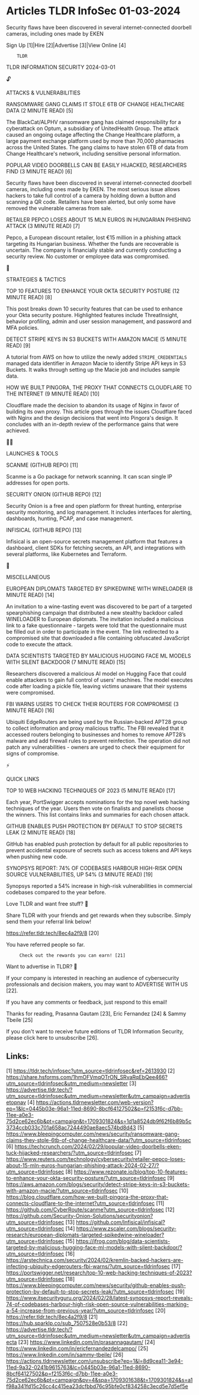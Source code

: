 # Articles TLDR InfoSec 01-03-2024

Security flaws have been discovered in several internet-connected
doorbell cameras, including ones made by EKEN  

Sign Up [1]|Hire [2]|Advertise [3]|View Online [4] 

		TLDR 

TLDR INFORMATION SECURITY 2024-03-01

🔓 

ATTACKS & VULNERABILITIES

 RANSOMWARE GANG CLAIMS IT STOLE 6TB OF CHANGE HEALTHCARE DATA (2
MINUTE READ) [5] 

 The BlackCat/ALPHV ransomware gang has claimed responsibility for a
cyberattack on Optum, a subsidiary of UnitedHealth Group. The attack
caused an ongoing outage affecting the Change Healthcare platform, a
large payment exchange platform used by more than 70,000 pharmacies
across the United States. The gang claims to have stolen 6TB of data
from Change Healthcare's network, including sensitive personal
information. 

 POPULAR VIDEO DOORBELLS CAN BE EASILY HIJACKED, RESEARCHERS FIND (3
MINUTE READ) [6] 

 Security flaws have been discovered in several internet-connected
doorbell cameras, including ones made by EKEN. The most serious issue
allows hackers to take full control of a camera by holding down a
button and scanning a QR code. Retailers have been alerted, but only
some have removed the vulnerable cameras from sale. 

 RETAILER PEPCO LOSES ABOUT 15 MLN EUROS IN HUNGARIAN PHISHING ATTACK
(3 MINUTE READ) [7] 

 Pepco, a European discount retailer, lost €15 million in a phishing
attack targeting its Hungarian business. Whether the funds are
recoverable is uncertain. The company is financially stable and
currently conducting a security review. No customer or employee data
was compromised. 

🧠 

STRATEGIES & TACTICS

 TOP 10 FEATURES TO ENHANCE YOUR OKTA SECURITY POSTURE (12 MINUTE
READ) [8] 

 This post breaks down 10 security features that can be used to
enhance your Okta security posture. Highlighted features include
ThreatInsight, behavior profiling, admin and user session management,
and password and MFA policies. 

 DETECT STRIPE KEYS IN S3 BUCKETS WITH AMAZON MACIE (5 MINUTE READ)
[9] 

 A tutorial from AWS on how to utilize the newly added
`STRIPE_CREDENTIALS` managed data identifier in Amazon Macie to
identify Stripe API keys in S3 Buckets. It walks through setting up
the Macie job and includes sample data. 

 HOW WE BUILT PINGORA, THE PROXY THAT CONNECTS CLOUDFLARE TO THE
INTERNET (9 MINUTE READ) [10] 

 Cloudflare made the decision to abandon its usage of Nginx in favor
of building its own proxy. This article goes through the issues
Cloudflare faced with Nginx and the design decisions that went into
Pingora's design. It concludes with an in-depth review of the
performance gains that were achieved. 

🧑‍💻 

LAUNCHES & TOOLS

 SCANME (GITHUB REPO) [11] 

 Scanme is a Go package for network scanning. It can scan single IP
addresses for open ports. 

 SECURITY ONION (GITHUB REPO) [12] 

 Security Onion is a free and open platform for threat hunting,
enterprise security monitoring, and log management. It includes
interfaces for alerting, dashboards, hunting, PCAP, and case
management. 

 INFISICAL (GITHUB REPO) [13] 

 Infisical is an open-source secrets management platform that features
a dashboard, client SDKs for fetching secrets, an API, and
integrations with several platforms, like Kubernetes and Terraform. 

🎁 

MISCELLANEOUS

 EUROPEAN DIPLOMATS TARGETED BY SPIKEDWINE WITH WINELOADER (8 MINUTE
READ) [14] 

 An invitation to a wine-tasting event was discovered to be part of a
targeted spearphishing campaign that distributed a new stealthy
backdoor called WINELOADER to European diplomats. The invitation
included a malicious link to a fake questionnaire - targets were told
that the questionnaire must be filled out in order to participate in
the event. The link redirected to a compromised site that downloaded a
file containing obfuscated JavaScript code to execute the attack. 

 DATA SCIENTISTS TARGETED BY MALICIOUS HUGGING FACE ML MODELS WITH
SILENT BACKDOOR (7 MINUTE READ) [15] 

 Researchers discovered a malicious AI model on Hugging Face that
could enable attackers to gain full control of users' machines. The
model executes code after loading a pickle file, leaving victims
unaware that their systems were compromised. 

 FBI WARNS USERS TO CHECK THEIR ROUTERS FOR COMPROMISE (3 MINUTE READ)
[16] 

 Ubiquiti EdgeRouters are being used by the Russian-backed APT28 group
to collect information and proxy malicious traffic. The FBI revealed
that it accessed routers belonging to businesses and homes to remove
APT28’s malware and add firewall rules to prevent reinfection. The
operation did not patch any vulnerabilities - owners are urged to
check their equipment for signs of compromise. 

⚡ 

QUICK LINKS

 TOP 10 WEB HACKING TECHNIQUES OF 2023 (5 MINUTE READ) [17] 

 Each year, PortSwigger accepts nominations for the top novel web
hacking techniques of the year. Users then vote on finalists and
panelists choose the winners. This list contains links and summaries
for each chosen attack. 

 GITHUB ENABLES PUSH PROTECTION BY DEFAULT TO STOP SECRETS LEAK (2
MINUTE READ) [18] 

 GitHub has enabled push protection by default for all public
repositories to prevent accidental exposure of secrets such as access
tokens and API keys when pushing new code. 

 SYNOPSYS REPORT: 74% OF CODEBASES HARBOUR HIGH-RISK OPEN SOURCE
VULNERABILITIES, UP 54% (3 MINUTE READ) [19] 

 Synopsys reported a 54% increase in high-risk vulnerabilities in
commercial codebases compared to the year before. 

Love TLDR and want free stuff? 🎁

 Share TLDR with your friends and get rewards when they subscribe.
Simply send them your referral link below! 

 https://refer.tldr.tech/8ec4a2f9/8 [20] 

 You have referred people so far. 

		 Check out the rewards you can earn! [21] 

Want to advertise in TLDR? 📰

 If your company is interested in reaching an audience of
cybersecurity professionals and decision makers, you may want to
ADVERTISE WITH US [22]. 

 If you have any comments or feedback, just respond to this email! 

Thanks for reading, 
Prasanna Gautam [23], Eric Fernandez [24] & Sammy Tbeile [25] 

If you don't want to receive future editions of TLDR Information
Security, please click here to unsubscribe [26]. 

 

Links:
------
[1] https://tldr.tech/infosec?utm_source=tldrinfosec&ref=2613930
[2] https://share.hsforms.com/1hmOFVmqOTrON_SRvaRqEbQee466?utm_source=tldrinfosec&utm_medium=newsletter
[3] https://advertise.tldr.tech/?utm_source=tldrinfosec&utm_medium=newsletter&utm_campaign=advertisetopnav
[4] https://actions.tldrnewsletter.com/web-version?ep=1&lc=0445b03e-96a1-11ed-8690-8bcf64127502&p=f2153f6c-d7bb-11ee-a0e3-75d2ce62ec6b&pt=campaign&t=1709301824&s=1d1a8524db9f62f6b89b5c3734ccb033c701a658ac7244490ae8aec574bd8d43
[5] https://www.bleepingcomputer.com/news/security/ransomware-gang-claims-they-stole-6tb-of-change-healthcare-data/?utm_source=tldrinfosec
[6] https://techcrunch.com/2024/02/29/popular-video-doorbells-eken-tuck-hijacked-researchers/?utm_source=tldrinfosec
[7] https://www.reuters.com/technology/cybersecurity/retailer-pepco-loses-about-15-mln-euros-hungarian-phishing-attack-2024-02-27/?utm_source=tldrinfosec
[8] https://www.rezonate.io/blog/top-10-features-to-enhance-your-okta-security-posture/?utm_source=tldrinfosec
[9] https://aws.amazon.com/blogs/security/detect-stripe-keys-in-s3-buckets-with-amazon-macie/?utm_source=tldrinfosec
[10] https://blog.cloudflare.com/how-we-built-pingora-the-proxy-that-connects-cloudflare-to-the-internet?utm_source=tldrinfosec
[11] https://github.com/CyberRoute/scanme?utm_source=tldrinfosec
[12] https://github.com/Security-Onion-Solutions/securityonion?utm_source=tldrinfosec
[13] https://github.com/Infisical/infisical?utm_source=tldrinfosec
[14] https://www.zscaler.com/blogs/security-research/european-diplomats-targeted-spikedwine-wineloader?utm_source=tldrinfosec
[15] https://jfrog.com/blog/data-scientists-targeted-by-malicious-hugging-face-ml-models-with-silent-backdoor/?utm_source=tldrinfosec
[16] https://arstechnica.com/security/2024/02/kremlin-backed-hackers-are-infecting-ubiquity-edgerouters-fbi-warns/?utm_source=tldrinfosec
[17] https://portswigger.net/research/top-10-web-hacking-techniques-of-2023?utm_source=tldrinfosec
[18] https://www.bleepingcomputer.com/news/security/github-enables-push-protection-by-default-to-stop-secrets-leak/?utm_source=tldrinfosec
[19] https://www.itsecurityguru.org/2024/02/28/latest-synopsys-report-reveals-74-of-codebases-harbour-high-risk-open-source-vulnerabilities-marking-a-54-increase-from-previous-year/?utm_source=tldrinfosec
[20] https://refer.tldr.tech/8ec4a2f9/8
[21] https://hub.sparklp.co/sub_7507528e0b53/8
[22] https://advertise.tldr.tech/?utm_source=tldrinfosec&utm_medium=newsletter&utm_campaign=advertisecta
[23] https://www.linkedin.com/in/prasannagautam/
[24] https://www.linkedin.com/in/ericfernandezdelcampo/
[25] https://www.linkedin.com/in/sammy-tbeile/
[26] https://actions.tldrnewsletter.com/unsubscribe?ep=1&l=8d9cea11-3e94-11ed-9a32-0241b9615763&lc=0445b03e-96a1-11ed-8690-8bcf64127502&p=f2153f6c-d7bb-11ee-a0e3-75d2ce62ec6b&pt=campaign&pv=4&spa=1709301638&t=1709301824&s=a1f98a341fd15c26cc4c415ea23dcfbbd76c95bfe0cf834258c3ecd5e7d5ef5e